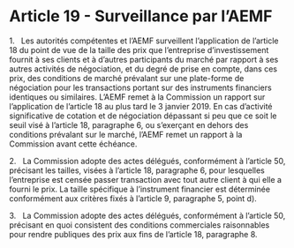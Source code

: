 # Article 19 - Surveillance par l’AEMF


1.   Les autorités compétentes et l’AEMF surveillent l’application de l’article 18 du point de vue de la taille des prix que l’entreprise d’investissement fournit à ses clients et à d’autres participants du marché par rapport à ses autres activités de négociation, et du degré de prise en compte, dans ces prix, des conditions de marché prévalant sur une plate-forme de négociation pour les transactions portant sur des instruments financiers identiques ou similaires. L’AEMF remet à la Commission un rapport sur l’application de l’article 18 au plus tard le 3 janvier 2019. En cas d’activité significative de cotation et de négociation dépassant si peu que ce soit le seuil visé à l’article 18, paragraphe 6, ou s’exerçant en dehors des conditions prévalant sur le marché, l’AEMF remet un rapport à la Commission avant cette échéance.

2.   La Commission adopte des actes délégués, conformément à l’article 50, précisant les tailles, visées à l’article 18, paragraphe 6, pour lesquelles l’entreprise est censée passer transaction avec tout autre client à qui elle a fourni le prix. La taille spécifique à l’instrument financier est déterminée conformément aux critères fixés à l’article 9, paragraphe 5, point d).

3.   La Commission adopte des actes délégués, conformément à l’article 50, précisant en quoi consistent des conditions commerciales raisonnables pour rendre publiques des prix aux fins de l’article 18, paragraphe 8.
